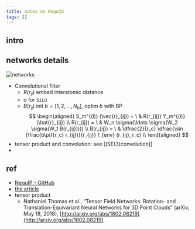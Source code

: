 ```yaml
---
title: notes on NequIO
tags: []
---
```




## intro





## networks details


![networks](https://media.springernature.com/full/springer-static/image/art%3A10.1038%2Fs41467-022-29939-5/MediaObjects/41467_2022_29939_Fig1_HTML.png?as=webp)

- Convolutional filter
	- $R(r_{ij})$ embed interatomic distance
	- $\sigma$ for `SiLU`
	- $B(r_{ij})$ init $b=[1,2,...,N_b]$, optim $b$ with BP
$$
\begin{aligned}
S_m^{(l)} (\vec{r}_{ij}) = \ & R(r_{ij}) Y_m^{(l)}(\hat{r}_{ij}) \\
R(r_{ij}) = \ & W_n \sigma(\ldots \sigma(W_2 \sigma(W_1 B(r_{ij})))) \\
B(r_{ij}) = \ & \dfrac{2}{r_c} \dfrac{\sin (\frac{b\pi}{r_c} r_{ij})}{r_{ij}} f_{env} (r_{ij}, r_c) \\
\end{aligned}
$$
- tensor product and convolution: see [[SE(3)convolution]]
- 


## ref

- [NequIP - GitHub](https://github.com/mir-group/nequip)
- [the article](https://www.nature.com/articles/s41467-022-29939-5)
- tensor product
	- Nathaniel Thomas et al., “Tensor Field Networks: Rotation- and Translation-Equivariant Neural Networks for 3D Point Clouds” (arXiv, May 18, 2018), [http://arxiv.org/abs/1802.08219](http://arxiv.org/abs/1802.08219).